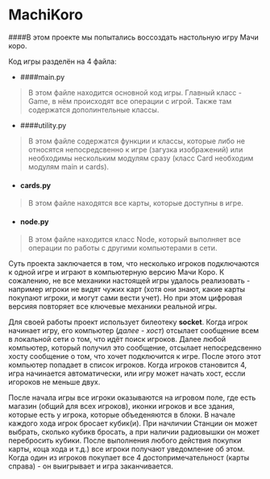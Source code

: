 # MachiKoro
####В этом проекте мы попытались воссоздать настольную игру Мачи коро.

Код игры разделён на 4 файла:
* ####main.py
> В этом файле находится основной код игры. Главный класс - Game, в нём происходят все операции с игрой. Также там содержатся дополинтельные классы.
* ####utility.py
> В этом файле содержатся функции и классы, которые либо не относятся непосредсвенно к игре (загузка изображений) или необходимы нескольким модулям сразу (класс Card необходим модулям main и cards).
* #### cards.py
> В этом файле находятся все карты, которые доступны в игре.
* #### node.py
> В этом файле находится класс Node, который выполняет все операции по работы с другими компьютерами в сети.

Суть проекта заключается в том, что несколько игроков подключаются к одной игре и играют в компьютерную версию Мачи Коро. К сожалению, не все механики настоящей игры удалось реализовать - например игроки не видят чужих карт (хотя они знают, какие карты покупают игроки, и могут сами вести учет). Но при этом цифровая версияя повторяет все ключевые механики реальной игры. 

Для своей работы проект использует билеотеку **socket**.  Когда игрок начинает игру, его компьютер (_далее - хост_) отсылает сообщение всем в локальной сети о том, что идёт поиск игроков. Далее любой компьютер, который получил это сообщение, отсылает непосредсвенно хосту сообщение о том, что хочет подключится к игре. После этого этот компьютер попадает в список игроков. Когда игроков становится 4, игра начинается автоматически, или игру может начать хост, ессли игороков не меньше двух.

После начала игры все игроки оказываются на игровом поле, где есть магазин (общий для всех игроков), иконки игроков и все здания, которые есть у игрока, которые объеденяются в блоки. В начале каждого хода игрок бросает кубик(и). При начличии Станции он может выбрать, сколько кубикв бросать, а при наличии радиовышки он может перебросить кубики.  После выполнения любого действия покупки карты, коца хода и т.д.) все игроки получают уведомление об этом. Когда один из игроков покупает все 4 достопримечательност (карты справа) - он выигрывает и игра заканчивается.
